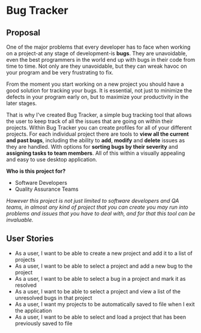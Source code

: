 # Bug Tracker

## Proposal

One of the major problems that every developer has to face when working on a project-at any stage of development-is
**bugs**. They are unavoidable, even the best programmers in the world end up with bugs in their code from time to time.
Not only are they unavoidable, but they can wreak havoc on your program and be very frustrating to fix.
 
From the moment you start working on a new project you should have a good solution for tracking your bugs. It is
essential, not just to minimize the defects in your program early on, but to maximize your productivity in the later 
stages. 
 
That is why I've created Bug Tracker, a simple bug tracking tool that allows the user to keep track of all the issues 
that are going on within their projects. Within Bug Tracker you can create profiles for all of your different projects. 
For each individual project there are tools to **view all the current and past bugs**, including the ability to **add**, 
**modify** and **delete** issues as they are handled. With options for **sorting bugs by their severity** and 
**assigning tasks to team members**. All of this within a visually appealing and easy to use desktop application. 

**Who is this project for?**
- Software Developers
- Quality Assurance Teams

*However this project is not just limited to software developers and QA teams, in almost any kind of project that you
can create you may run into problems and issues that you have to deal with, and for that this tool can be invaluable.*

## User Stories

- As a user, I want to be able to create a new project and add it to a list of projects
- As a user, I want to be able to select a project and add a new bug to the project
- As a user, I want to be able to select a bug in a project and mark it as resolved
- As a user, I want to be able to select a project and view a list of the unresolved bugs in that project
- As a user, I want my projects to be automatically saved to file when I exit the application
- As a user, I want to be able to select and load a project that has been previously saved to file